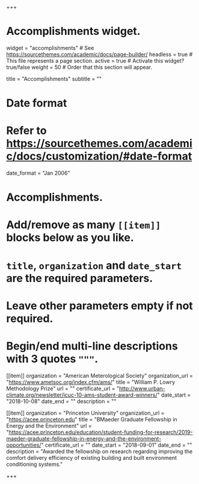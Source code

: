 +++
# Accomplishments widget.
widget = "accomplishments"  # See https://sourcethemes.com/academic/docs/page-builder/
headless = true  # This file represents a page section.
active = true  # Activate this widget? true/false
weight = 50  # Order that this section will appear.


title = "Accomplish&shy;ments"
subtitle = ""

# Date format
#   Refer to https://sourcethemes.com/academic/docs/customization/#date-format
date_format = "Jan 2006"

# Accomplishments.
#   Add/remove as many `[[item]]` blocks below as you like.
#   `title`, `organization` and `date_start` are the required parameters.
#   Leave other parameters empty if not required.
#   Begin/end multi-line descriptions with 3 quotes `"""`.

[[item]]
  organization = "American Meterological Society"
  organization_url = "https://www.ametsoc.org/index.cfm/ams/"
  title = "William P. Lowry Methodology Prize"
  url = ""
  certificate_url = "http://www.urban-climate.org/newsletter/icuc-10-ams-student-award-winners/"
  date_start = "2018-10-08"
  date_end = ""
  description = ""

[[item]]
  organization = "Princeton University"
  organization_url = "https://acee.princeton.edu"
  title = "BMaeder Graduate Fellowship in Energy and the Environment"
  url = "https://acee.princeton.edu/education/student-funding-for-research/2019-maeder-graduate-fellowship-in-energy-and-the-environment-opportunities/"
  certificate_url = ""
  date_start = "2018-09-01"
  date_end = ""
  description = "Awarded the fellowship on research regarding improving the comfort delivery efficiency of existing building and built environment conditioning systems."

+++
